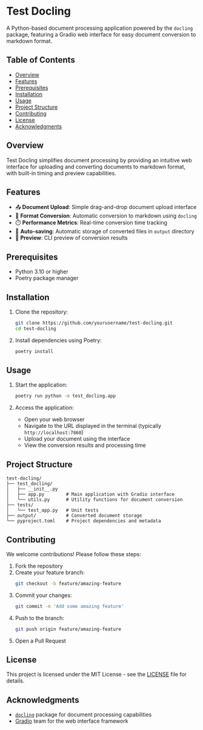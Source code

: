 # Test Docling

A Python-based document processing application powered by the `docling` package, featuring a Gradio web interface for easy document conversion to markdown format.

## Table of Contents
- [Overview](#overview)
- [Features](#features)
- [Prerequisites](#prerequisites)
- [Installation](#installation)
- [Usage](#usage)
- [Project Structure](#project-structure)
- [Contributing](#contributing)
- [License](#license)
- [Acknowledgments](#acknowledgments)

## Overview

Test Docling simplifies document processing by providing an intuitive web interface for uploading and converting documents to markdown format, with built-in timing and preview capabilities.

## Features

- 📤 **Document Upload**: Simple drag-and-drop document upload interface
- 🔄 **Format Conversion**: Automatic conversion to markdown using `docling`
- ⏱️ **Performance Metrics**: Real-time conversion time tracking
- 💾 **Auto-saving**: Automatic storage of converted files in `output` directory
- 👀 **Preview**: CLI preview of conversion results

## Prerequisites

- Python 3.10 or higher
- Poetry package manager

## Installation

1. Clone the repository:
   ```bash
   git clone https://github.com/yourusername/test-docling.git
   cd test-docling
   ```

2. Install dependencies using Poetry:
   ```bash
   poetry install
   ```

## Usage

1. Start the application:
   ```bash
   poetry run python -m test_docling.app
   ```

2. Access the application:
   - Open your web browser
   - Navigate to the URL displayed in the terminal (typically `http://localhost:7860`)
   - Upload your document using the interface
   - View the conversion results and processing time

## Project Structure

```
test-docling/
├── test_docling/
│   ├── __init__.py
│   ├── app.py        # Main application with Gradio interface
│   └── utils.py      # Utility functions for document conversion
├── tests/
│   └── test_app.py   # Unit tests
├── output/           # Converted document storage
└── pyproject.toml    # Project dependencies and metadata
```

## Contributing

We welcome contributions! Please follow these steps:

1. Fork the repository
2. Create your feature branch:
   ```bash
   git checkout -b feature/amazing-feature
   ```
3. Commit your changes:
   ```bash
   git commit -m 'Add some amazing feature'
   ```
4. Push to the branch:
   ```bash
   git push origin feature/amazing-feature
   ```
5. Open a Pull Request

## License

This project is licensed under the MIT License - see the [LICENSE](LICENSE) file for details.

## Acknowledgments

- [`docling`](https://github.com/docling/docling) package for document processing capabilities
- [Gradio](https://gradio.app/) team for the web interface framework
